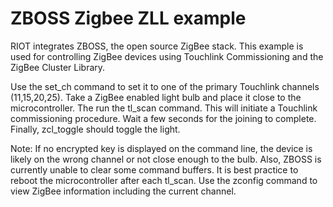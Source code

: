 # ZBOSS Zigbee ZLL example

RIOT integrates ZBOSS, the open source ZigBee stack. This example is used for
controlling ZigBee devices using Touchlink Commissioning and the ZigBee Cluster
Library.

Use the set_ch command to set it to one of the primary Touchlink channels
(11,15,20,25).
Take a ZigBee enabled light bulb and place it close to the microcontroller.
The run the tl_scan command. This will initiate a Touchlink commissioning procedure.
Wait a few seconds for the joining to complete.
Finally, zcl_toggle should toggle the light.

Note: If no encrypted key is displayed on the command line, the device is likely
on the wrong channel or not close enough to the bulb.
Also, ZBOSS is currently unable to clear some command buffers.
It is best practice to reboot the microcontroller after each tl_scan.
Use the zconfig command to view ZigBee information including the current channel.



